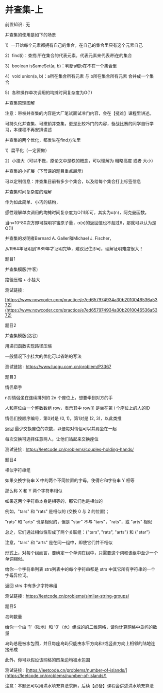 # 并查集-上

前置知识 : 无

并查集的使用是如下的场景

1）一开始每个元素都拥有自己的集合，在自己的集合里只有这个元素自己

2）find(i)：查找i所在集合的代表元素，代表元素来代表i所在的集合

3）boolean isSameSet(a, b)：判断a和b在不在一个集合里

4）void union(a, b)：a所在集合所有元素 与 b所在集合所有元素 合并成一个集合

5）各种操作单次调用的均摊时间复杂度为O(1)

并查集原理图解

注意：带权并查集的内容是大厂笔试面试冷门内容，会在【挺难】课程里讲述。

可持久化并查集、可撤销并查集，更是比较冷门的内容，备战比赛的同学自行学习，本课程不再安排讲述

并查集的两个优化，都发生在find方法里

1）扁平化（一定要做）

2）小挂大（可以不做，原论文中是秩的概念，可以理解为 粗略高度 或者 大小）

并查集的小扩展（下节课的题目重点展示）

可以定制信息：并查集目前有多少个集合，以及给每个集合打上标签信息

并查集时间复杂度的理解

作为如此简单、小巧的结构，

感性理解单次调用的均摊时间复杂度为O(1)即可，其实为α(n)，阿克曼函数。

当n=10^80次方即可探明宇宙原子量，α(n)的返回值也不超过6，那就可以认为是O(1)

并查集的发明者Bernard A. Galler和Michael J. Fischer，

从1964年证明到1989年才证明完毕，建议记住即可，理解证明难度很大！

题目1

并查集模版(牛客)

路径压缩 + 小挂大

测试链接 :

[https://www.nowcoder.com/practice/e7ed657974934a30b2010046536a5372](https://www.nowcoder.com/practice/e7ed657974934a30b2010046536a5372)

题目2

并查集模版(洛谷)

用递归函数实现路径压缩

一般情况下小挂大的优化可以省略的写法

测试链接 : https://www.luogu.com.cn/problem/P3367

题目3

情侣牵手

n对情侣坐在连续排列的 2n 个座位上，想要牵到对方的手

人和座位由一个整数数组 row，表示其中 row[i] 是坐在第 i 个座位上的人的ID

情侣们按顺序编号，第0对是 (0, 1)，第1对是 (2, 3)，以此类推

返回 最少交换座位的次数，以便每对情侣可以并肩坐在一起

每次交换可选择任意两人，让他们站起来交换座位

测试链接 : https://leetcode.cn/problems/couples-holding-hands/

题目4

相似字符串组

如果交换字符串 X 中的两个不同位置的字母，使得它和字符串 Y 相等

那么称 X 和 Y 两个字符串相似

如果这两个字符串本身是相等的，那它们也是相似的

例如，"tars" 和 "rats" 是相似的 (交换 0 与 2 的位置)；

"rats" 和 "arts" 也是相似的，但是 "star" 不与 "tars"，"rats"，或 "arts" 相似

总之，它们通过相似性形成了两个关联组：{"tars", "rats", "arts"} 和 {"star"}

注意，"tars" 和 "arts" 是在同一组中，即使它们并不相似

形式上，对每个组而言，要确定一个单词在组中，只需要这个词和该组中至少一个单词相似。

给你一个字符串列表 strs列表中的每个字符串都是 strs 中其它所有字符串的一个字母异位词。

返回 strs 中有多少字符串组

测试链接 : https://leetcode.cn/problems/similar-string-groups/

题目5

岛屿数量

给你一个由 '1'（陆地）和 '0'（水）组成的的二维网格，请你计算网格中岛屿的数量

岛屿总是被水包围，并且每座岛屿只能由水平方向和/或竖直方向上相邻的陆地连接形成

此外，你可以假设该网格的四条边均被水包围

测试链接 : [https://leetcode.cn/problems/number-of-islands/](https://leetcode.cn/problems/number-of-islands/)

注意：本题还可以用洪水填充算法求解，后续【必备】课程会讲述洪水填充算法


